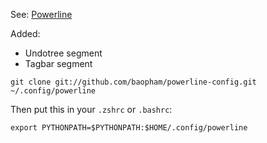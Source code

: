 See: [Powerline](https://github.com/Lokaltog/powerline)

Added:
* Undotree segment
* Tagbar segment

```
git clone git://github.com/baopham/powerline-config.git ~/.config/powerline
```

Then put this in your `.zshrc` or `.bashrc`:
```
export PYTHONPATH=$PYTHONPATH:$HOME/.config/powerline
```

